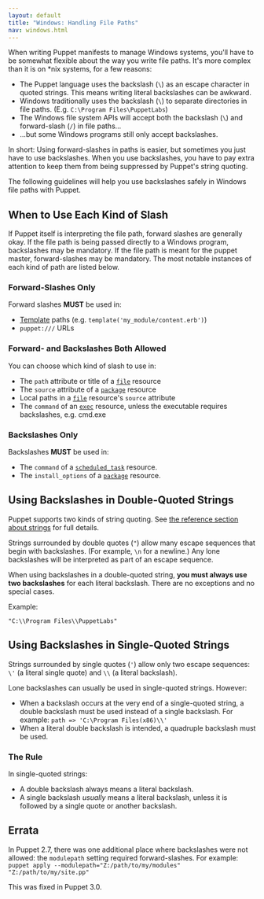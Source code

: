 ```yaml
---
layout: default
title: "Windows: Handling File Paths"
nav: windows.html
---
```


[template]: /guides/templating.html
[scheduledtask]: /references/latest/type.html#scheduledtask
[exec]: /references/latest/type.html#exec
[package]: /references/latest/type.html#package
[file]: /references/latest/type.html#file

When writing Puppet manifests to manage Windows systems, you'll have to be somewhat flexible about the way you write file paths. It's more complex than it is on \*nix systems, for a few reasons:

* The Puppet language uses the backslash (`\`) as an escape character in quoted strings. This means writing literal backslashes can be awkward.
* Windows traditionally uses the backslash (`\`) to separate directories in file paths. (E.g. `C:\Program Files\PuppetLabs`)
* The Windows file system APIs will accept both the backslash (`\`) and forward-slash (`/`) in file paths...
* ...but some Windows programs still only accept backslashes.

In short: Using forward-slashes in paths is easier, but sometimes you just have to use backslashes. When you use backslashes, you have to pay extra attention to keep them from being suppressed by Puppet's string quoting.

The following guidelines will help you use backslashes safely in Windows file paths with Puppet.

## When to Use Each Kind of Slash

If Puppet itself is interpreting the file path, forward slashes are generally okay. If the file path is being passed directly to a Windows program, backslashes may be mandatory. If the file path is meant for the puppet master, forward-slashes may be mandatory. The most notable instances of each kind of path are listed below.

### Forward-Slashes Only

Forward slashes **MUST** be used in:

* [Template][] paths (e.g. `template('my_module/content.erb')`)
* `puppet:///` URLs

### Forward- and Backslashes Both Allowed

You can choose which kind of slash to use in:

* The `path` attribute or title of a [`file`][file] resource
* The `source` attribute of a [`package`][package] resource
* Local paths in a [`file`][file] resource's `source` attribute
* The `command` of an [`exec`][exec] resource, unless the executable requires backslashes, e.g. cmd.exe

### Backslashes Only

Backslashes **MUST** be used in:

* The `command` of a [`scheduled_task`][scheduledtask] resource.
* The `install_options` of a [`package`][package] resource.



## Using Backslashes in Double-Quoted Strings

Puppet supports two kinds of string quoting. See [the reference section about strings](/puppet/latest/reference/lang_datatypes.html#strings) for full details.

Strings surrounded by double quotes (`"`) allow many escape sequences that begin with backslashes. (For example, `\n` for a newline.) Any lone backslashes will be interpreted as part of an escape sequence.

When using backslashes in a double-quoted string, **you must always use two backslashes** for each literal backslash. There are no exceptions and no special cases.

Example:

    "C:\\Program Files\\PuppetLabs"

## Using Backslashes in Single-Quoted Strings

Strings surrounded by single quotes (`'`) allow only two escape sequences: `\'` (a literal single quote) and `\\` (a literal backslash).

Lone backslashes can usually be used in single-quoted strings. However:

* When a backslash occurs at the very end of a single-quoted string, a double backslash must be used instead of a single backslash. For example: `path => 'C:\Program Files(x86)\\'`
* When a literal double backslash is intended, a quadruple backslash must be used.

### The Rule

In single-quoted strings:

* A double backslash always means a literal backslash.
* A single backslash _usually_ means a literal backslash, unless it is followed by a single quote or another backslash.


## Errata

In Puppet 2.7, there was one additional place where backslashes were not allowed: the `modulepath` setting required forward-slashes. For example: `puppet apply --modulepath="Z:/path/to/my/modules" "Z:/path/to/my/site.pp"`

This was fixed in Puppet 3.0.
